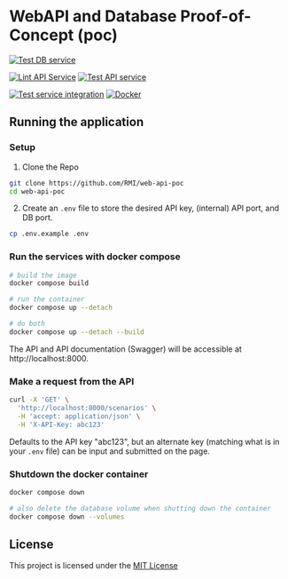 # WebAPI and Database Proof-of-Concept (poc)

[![Test DB service](https://github.com/RMI/web-api-poc/actions/workflows/db-test.yml/badge.svg?branch=main)](https://github.com/RMI/web-api-poc/actions/workflows/db-test.yml)

[![Lint API Service](https://github.com/RMI/web-api-poc/actions/workflows/api-lint.yml/badge.svg?branch=main)](https://github.com/RMI/web-api-poc/actions/workflows/api-lint.yml)
[![Test API service](https://github.com/RMI/web-api-poc/actions/workflows/api-test.yml/badge.svg?branch=main)](https://github.com/RMI/web-api-poc/actions/workflows/api-test.yml)

[![Test service integration](https://github.com/RMI/web-api-poc/actions/workflows/integration-test.yml/badge.svg?branch=main)](https://github.com/RMI/web-api-poc/actions/workflows/integration-test.yml)
[![Docker](https://github.com/RMI/web-api-poc/actions/workflows/api-docker-build-and-push.yml/badge.svg?branch=main)](https://github.com/RMI/poweb-api-pocc/actions/workflows/api-docker-build-and-push.yml)

## Running the application

### Setup

1. Clone the Repo

```sh
git clone https://github.com/RMI/web-api-poc
cd web-api-poc
```

2. Create an `.env` file to store the desired API key, (internal) API port, and DB port.
```sh
cp .env.example .env
```

### Run the services with docker compose

```sh
# build the image
docker compose build

# run the container
docker compose up --detach

# do both
docker compose up --detach --build
```

The API and API documentation (Swagger) will be accessible at http://localhost:8000.

### Make a request from the API

```sh
curl -X 'GET' \
  'http://localhost:8000/scenarios' \
  -H 'accept: application/json' \
  -H 'X-API-Key: abc123'
```

Defaults to the API key "abc123", but an alternate key (matching what is in your `.env` file) can be input and submitted on the page.

### Shutdown the docker container

```sh
docker compose down

# also delete the database volume when shutting down the container
docker compose down --volumes
```

## License
 This project is licensed under the [MIT License](LICENSE.txt) 
